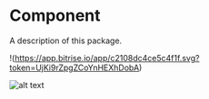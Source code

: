 # Component

A description of this package.

!(https://app.bitrise.io/app/c2108dc4ce5c4f1f.svg?token=UjKi9rZpgZCoYnHEXhDobA)

![alt text](https://app.bitrise.io/app/c2108dc4ce5c4f1f.svg?token=UjKi9rZpgZCoYnHEXhDobA)
